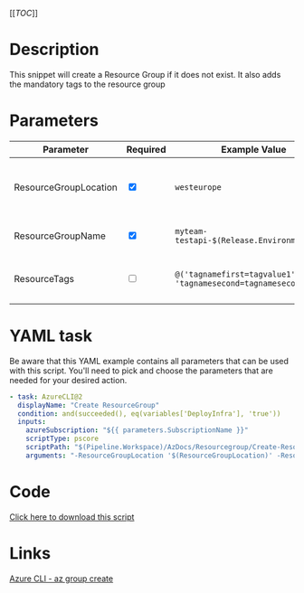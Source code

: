 [[_TOC_]]

# Description

This snippet will create a Resource Group if it does not exist. It also adds the mandatory tags to the resource group

# Parameters

| Parameter             | Required                        | Example Value                                               | Description                                                |
| --------------------- | ------------------------------- | ----------------------------------------------------------- | ---------------------------------------------------------- |
| ResourceGroupLocation | <input type="checkbox" checked> | `westeurope`                                                | The location in Azure the resource group should be created |
| ResourceGroupName     | <input type="checkbox" checked> | `myteam-testapi-$(Release.EnvironmentName)`                 | The name for the resource group                            |
| ResourceTags          | <input type="checkbox">         | `@('tagnamefirst=tagvalue1'; 'tagnamesecond=tagnamesecond'` | Collection of tags to set on the resourcegroup             |
# YAML task

Be aware that this YAML example contains all parameters that can be used with this script. You'll need to pick and choose the parameters that are needed for your desired action.

```yaml
- task: AzureCLI@2
  displayName: "Create ResourceGroup"
  condition: and(succeeded(), eq(variables['DeployInfra'], 'true'))
  inputs:
    azureSubscription: "${{ parameters.SubscriptionName }}"
    scriptType: pscore
    scriptPath: "$(Pipeline.Workspace)/AzDocs/Resourcegroup/Create-ResourceGroup.ps1"
    arguments: "-ResourceGroupLocation '$(ResourceGroupLocation)' -ResourceGroupName '$(ResourceGroupName)' -ResourceTags $(ResourceTags)"
```

# Code

[Click here to download this script](../../../../src/Resourcegroup/Create-ResourceGroup.ps1)

# Links

[Azure CLI - az group create](https://docs.microsoft.com/en-us/cli/azure/group?view=azure-cli-latest#az-group-create)
